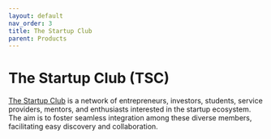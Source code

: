 ```yaml
---
layout: default
nav_order: 3
title: The Startup Club
parent: Products
---
```



# The Startup Club (TSC)


[The Startup Club](https://thestartupclub.info/) is a network of entrepreneurs, investors, students, service providers, mentors, and enthusiasts interested in the startup ecosystem. The aim is to foster seamless integration among these diverse members, facilitating easy discovery and collaboration.